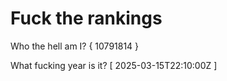 # Fuck the rankings

Who the hell am I?
{ 10791814 }

What fucking year is it?
[ 2025-03-15T22:10:00Z ]
